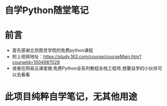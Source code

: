 # 自学Python随堂笔记
# 前言
- 首先感谢北京图灵学院的免费python课程
- 附上视频地址：https://study.163.com/course/courseMain.htm?courseId=1004987028
- 或者在网易云课堂搜:免费Python全系列教程全栈工程师,想要自学的小伙伴可以去看看

# 此项目纯粹自学笔记，无其他用途
